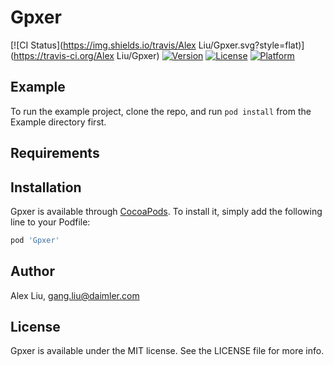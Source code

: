 # Gpxer

[![CI Status](https://img.shields.io/travis/Alex Liu/Gpxer.svg?style=flat)](https://travis-ci.org/Alex Liu/Gpxer)
[![Version](https://img.shields.io/cocoapods/v/Gpxer.svg?style=flat)](https://cocoapods.org/pods/Gpxer)
[![License](https://img.shields.io/cocoapods/l/Gpxer.svg?style=flat)](https://cocoapods.org/pods/Gpxer)
[![Platform](https://img.shields.io/cocoapods/p/Gpxer.svg?style=flat)](https://cocoapods.org/pods/Gpxer)

## Example

To run the example project, clone the repo, and run `pod install` from the Example directory first.

## Requirements

## Installation

Gpxer is available through [CocoaPods](https://cocoapods.org). To install
it, simply add the following line to your Podfile:

```ruby
pod 'Gpxer'
```

## Author

Alex Liu, gang.liu@daimler.com

## License

Gpxer is available under the MIT license. See the LICENSE file for more info.
